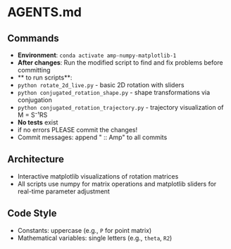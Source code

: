 # AGENTS.md

## Commands
- **Environment**: `conda activate amp-numpy-matplotlib-1`
- **After changes**: Run the modified script to find and fix problems  before committing
- ** to run scripts**:
- `python rotate_2d_live.py` - basic 2D rotation with sliders
- `python conjugated_rotation_shape.py` - shape transformations via conjugation
- `python conjugated_rotation_trajectory.py` - trajectory visualization of M = S⁻¹RS
- **No tests** exist
- if no errors PLEASE commit the changes!
- Commit messages: append " :: Amp" to all commits

## Architecture
- Interactive matplotlib visualizations of rotation matrices
- All scripts use numpy for matrix operations and matplotlib sliders for real-time parameter adjustment

## Code Style
- Constants: uppercase (e.g., `P` for point matrix)
- Mathematical variables: single letters (e.g., `theta`, `R2`)
